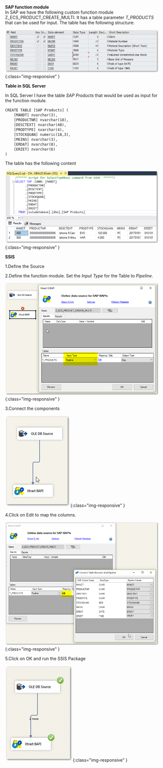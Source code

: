 
**SAP function module**<br>
In SAP we have the following custom function module Z_ECS_PRODUCT_CREATE_MULTI. 
It has a table parameter *T_PRODUCTS* that can be used for input. The table has the following structure:

![ssis-write-sap-01](/img/content/ssis-write-sap-01.png){:class="img-responsive" }

**Table in SQL Server**

In SQL Server I have the table *SAP Products* that would be used as input for the function module. 

```
CREATE TABLE [SAP Products] (
    [MANDT] nvarchar(3), 
    [PRODUCTNR] nvarchar(18),
    [DESCTEXT] nvarchar(40),
    [PRODTYPE] nvarchar(4),
    [STOCKQUAN] numeric(18,3),
    [MEINS] nvarchar(3),
    [ERDAT] nvarchar(8),
    [ERZET] nvarchar(6)
)
```

The table has the following content

![ssis-write-sql-01](/img/content/ssis-write-sql-01.png){:class="img-responsive" }

**SSIS**

1.Define the Source

2.Define the function module. Set the *Input Type* for the Table to *Pipeline*.


![ssis-write-xtractis-fuba-01](/img/content/ssis-write-xtractis-fuba-01.png){:class="img-responsive" }

3.Connect the components

![ssis-write-xtractis-fuba-02](/img/content/ssis-write-xtractis-fuba-02.png){:class="img-responsive" }

4.Click on Edit to map the columns. 

![ssis-write-xtractis-fuba-03](/img/content/ssis-write-xtractis-fuba-03.png){:class="img-responsive" }

5.Click on OK and run the SSIS Package 

![ssis-write-xtractis-fuba-04](/img/content/ssis-write-xtractis-fuba-04.png){:class="img-responsive" }